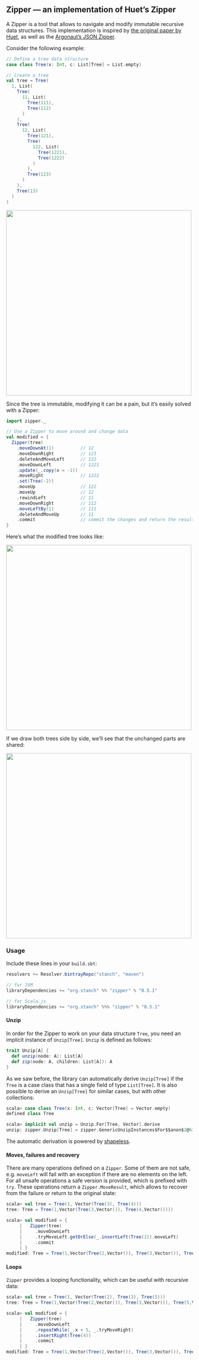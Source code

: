 ## Zipper — an implementation of Huet’s Zipper

A Zipper is a tool that allows to navigate and modify immutable recursive data structures.
This implementation is inspired by
[the original paper by Huet](https://www.st.cs.uni-saarland.de/edu/seminare/2005/advanced-fp/docs/huet-zipper.pdf),
as well as the [Argonaut’s JSON Zipper](http://argonaut.io/doc/zipper/).

Consider the following example:

```scala
// Define a tree data structure
case class Tree(x: Int, c: List[Tree] = List.empty)

// Create a tree
val tree = Tree(
  1, List(
    Tree(
      11, List(
        Tree(111),
        Tree(112)
      )
    ),
    Tree(
      12, List(
        Tree(121),
        Tree(
          122, List(
            Tree(1221),
            Tree(1222)
          )
        ),
        Tree(123)
      )
    ),
    Tree(13)
  )
)
```

<img src="images/readme/tree.png" height="500px" />

Since the tree is immutable, modifying it can be a pain,
but it’s easily solved with a Zipper:

```scala
import zipper._

// Use a Zipper to move around and change data
val modified = {
  Zipper(tree)
    .moveDownAt(1)          // 12
    .moveDownRight          // 123
    .deleteAndMoveLeft      // 122
    .moveDownLeft           // 1221
    .update(_.copy(x = -1))
    .moveRight              // 1222
    .set(Tree(-2))
    .moveUp                 // 122
    .moveUp                 // 12
    .rewindLeft             // 11
    .moveDownRight          // 112
    .moveLeftBy(1)          // 111
    .deleteAndMoveUp        // 11
    .commit                 // commit the changes and return the result
}
```

Here’s what the modified tree looks like:

<img src="images/readme/modified.png" height="500px" />

If we draw both trees side by side, we’ll see that
the unchanged parts are shared:

<img src="images/readme/both.png" height="500px" />

### Usage

Include these lines in your `build.sbt`:

```scala
resolvers += Resolver.bintrayRepo("stanch", "maven")

// for JVM
libraryDependencies += "org.stanch" %% "zipper" % "0.5.1"

// for Scala.js
libraryDependencies += "org.stanch" %%% "zipper" % "0.5.1"
```

#### Unzip

In order for the Zipper to work on your data structure `Tree`, you need an implicit instance of `Unzip[Tree]`.
`Unzip` is defined as follows:

```scala
trait Unzip[A] {
  def unzip(node: A): List[A]
  def zip(node: A, children: List[A]): A
}
```

As we saw before, the library can automatically derive `Unzip[Tree]`
if the `Tree` is a case class that has a single field of type `List[Tree]`.
It is also possible to derive an `Unzip[Tree]` for similar cases, but with other collections:

```scala
scala> case class Tree(x: Int, c: Vector[Tree] = Vector.empty)
defined class Tree

scala> implicit val unzip = Unzip.For[Tree, Vector].derive
unzip: zipper.Unzip[Tree] = zipper.GenericUnzipInstances$For$$anon$2@6389ff1a
```

The automatic derivation is powered by [shapeless](https://github.com/milessabin/shapeless).

#### Moves, failures and recovery

There are many operations defined on a `Zipper`.
Some of them are not safe, e.g. `moveLeft` will fail with an exception
if there are no elements on the left.
For all unsafe operations a safe version is provided, which is prefixed with `try`.
These operations return a `Zipper.MoveResult`, which allows to recover from the failure or return to the original state:

```scala
scala> val tree = Tree(1, Vector(Tree(3), Tree(4)))
tree: Tree = Tree(1,Vector(Tree(3,Vector()), Tree(4,Vector())))

scala> val modified = {
     |   Zipper(tree)
     |     .moveDownLeft
     |     .tryMoveLeft.getOrElse(_.insertLeft(Tree(2)).moveLeft)
     |     .commit
     | }
modified: Tree = Tree(1,Vector(Tree(2,Vector()), Tree(3,Vector()), Tree(4,Vector())))
```

#### Loops

`Zipper` provides a looping functionality, which can be useful with recursive data:

```scala
scala> val tree = Tree(1, Vector(Tree(2), Tree(3), Tree(5)))
tree: Tree = Tree(1,Vector(Tree(2,Vector()), Tree(3,Vector()), Tree(5,Vector())))

scala> val modified = {
     |   Zipper(tree)
     |     .moveDownLeft
     |     .repeatWhile(_.x < 5, _.tryMoveRight)
     |     .insertRight(Tree(4))
     |     .commit
     | }
modified: Tree = Tree(1,Vector(Tree(2,Vector()), Tree(3,Vector()), Tree(5,Vector()), Tree(4,Vector())))
```
